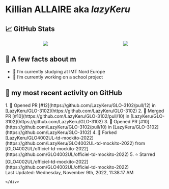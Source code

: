 <body>
    <div class="header">
        <h1><b>Killian ALLAIRE</b> aka <i>lazyKeru</i></h1>
    </div>
    <div class="body">
        <div>
            <h2>📈 GitHub Stats</h2>
            <div style="display: flex; align-items: flex-start; justify-content:space-around;">
                <img src="https://github-readme-stats.vercel.app/api?username=LazyKeru&theme=graywhite&show_icons=true" />
                <img src="https://github-readme-stats.vercel.app/api/top-langs/?username=LazyKeru" />
            </div>
        </div>
        <div>
            <h2>📣 A few facts about m</h2>
            <ul>
                <li>🌱 I’m currently studying at IMT Nord Europe</li>
                <li>🔭 I’m currently working on a school project</li>
            </ul>
        </div>
        <div>
            <h2>🌱 my most recent activity on GitHub</h2>
            <div>
                <!--RECENT_ACTIVITY:start-->
1. 💪 Opened PR [#12](https://github.com/LazyKeru/GLO-3102/pull/12) in [LazyKeru/GLO-3102](https://github.com/LazyKeru/GLO-3102)
2. 🎉 Merged PR [#10](https://github.com/LazyKeru/GLO-3102/pull/10) in [LazyKeru/GLO-3102](https://github.com/LazyKeru/GLO-3102)
3. 💪 Opened PR [#10](https://github.com/LazyKeru/GLO-3102/pull/10) in [LazyKeru/GLO-3102](https://github.com/LazyKeru/GLO-3102)
4. 🔱 Forked [LazyKeru/GLO4002UL-td-mockito-2022](https://github.com/LazyKeru/GLO4002UL-td-mockito-2022) from [GLO4002UL/officiel-td-mockito-2022](https://github.com/GLO4002UL/officiel-td-mockito-2022)
5. ⭐ Starred [GLO4002UL/officiel-td-mockito-2022](https://github.com/GLO4002UL/officiel-td-mockito-2022)
                <!--RECENT_ACTIVITY:end-->
            </div>
            <div>
                <!--RECENT_ACTIVITY:last_update-->
Last Updated: Wednesday, November 9th, 2022, 11:38:17 AM
                <!--RECENT_ACTIVITY:last_update_end-->
            </div>
        </div>
    </div>
    <div class="footer">

    </div>
</body>

<!--
**LazyKeru/LazyKeru** is a ✨ _special_ ✨ repository because its `README.md` (this file) appears on your GitHub profile.

Here are some ideas to get you started:

- 🔭 I’m currently working on ...
- 🌱 I’m currently learning ...
- 👯 I’m looking to collaborate on ...
- 🤔 I’m looking for help with ...
- 💬 Ask me about ...
- 📫 How to reach me: ...
- 😄 Pronouns: ...
- ⚡ Fun fact: ...
-->